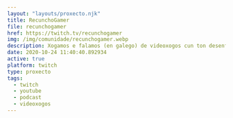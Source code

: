 ```yaml
---
layout: "layouts/proxecto.njk"
title: RecunchoGamer
file: recunchogamer
href: https://twitch.tv/recunchogamer
img: /img/comunidade/recunchogamer.webp
description: Xogamos e falamos (en galego) de videoxogos cun ton desenfadado
date: 2020-10-24 11:40:40.892934
active: true
platform: twitch
type: proxecto
tags:
  - twitch
  - youtube
  - podcast
  - videoxogos
---
```

